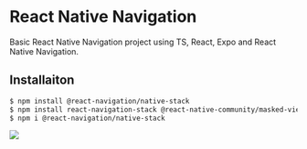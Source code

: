 # React Native Navigation
Basic React Native Navigation project using TS, React, Expo and React Native Navigation.
## Installaiton

```bash
$ npm install @react-navigation/native-stack
$ npm install react-navigation-stack @react-native-community/masked-view react-native-safe-area-context
$ npm i @react-navigation/native-stack
```

![](project-1.gif)